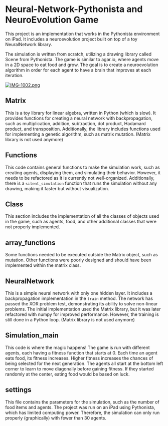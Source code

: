 # Neural-Network-Pythonista and NeuroEvolution Game

This project is an implementation that works in the Pythonista environment on iPad. It includes a neuroevolution project built on top of a toy NeuralNetwork library.

The simulation is written from scratch, utilizing a drawing library called Scene from Pythonista. The game is similar to agar.io, where agents move in a 2D space to eat food and grow. The goal is to create a neuroevolution algorithm in order for each agent to have a brain that improves at each iteration.

[![IMG-1002.png](https://i.postimg.cc/Kcr5rhTT/IMG-1002.png)](https://postimg.cc/rzsWMbQy)

## Matrix
This is a toy library for linear algebra, written in Python (which is slow). It provides functions for creating a neural network with backpropagation, such as multiplication, addition, subtraction, dot product, Hadamard product, and transposition. Additionally, the library includes functions used for implementing a genetic algorithm, such as matrix mutation. (Matrix library is not used anymore)

## Functions
This code contains general functions to make the simulation work, such as creating agents, displaying them, and simulating their behavior. However, it needs to be refactored as it is currently not well-organized. Additionally, there is a `silent_simulation` function that runs the simulation without any drawing, making it faster but without visualization.

## Class
This section includes the implementation of all the classes of objects used in the game, such as agents, food, and other additional classes that were not properly implemented.

## array_functions
Some functions needed to be executed outside the Matrix object, such as mutation. Other functions were poorly designed and should have been implemented within the matrix class.

## NeuralNetwork
This is a simple neural network with only one hidden layer. It includes a backpropagation implementation in the `train` method. The network has passed the XOR problem test, demonstrating its ability to solve non-linear problems. The initial implementation used the Matrix library, but it was later refactored with numpy for improved performance. However, the training is still done in a Python loop. (Matrix library is not used anymore)

## Simulation_main
This code is where the magic happens! The game is run with different agents, each having a fitness function that starts at 0. Each time an agent eats food, its fitness increases. Higher fitness increases the chances of being selected for the next generation. The agents all start at the bottom left corner to learn to move diagonally before gaining fitness. If they started randomly at the center, eating food would be based on luck.

## settings
This file contains the parameters for the simulation, such as the number of food items and agents. The project was run on an iPad using Pythonista, which has limited computing power. Therefore, the simulation can only run properly (graphically) with fewer than 30 agents.
